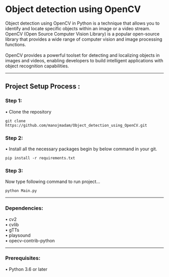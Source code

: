 # Object detection using OpenCV

 Object detection using OpenCV in Python is a technique that allows you to identify and locate specific objects within an image or a video stream. OpenCV (Open Source Computer Vision Library) is a popular open-source library that provides a wide range of computer vision and image processing functions.  
 <br> OpenCV provides a powerful toolset for detecting and localizing objects in images and videos, enabling developers to build intelligent applications with object recognition capabilities.
***


<h2>Project Setup Process :</h2>

<h3>Step 1:</h3> 

• Clone the repository 

```git clone https://github.com/manojmadam/Object_detection_using_OpenCV.git```

<h3>Step 2:</h3> 

• Install all the necessary packages begin by below command in your git.

```pip install -r requirements.txt```

<h3>Step 3:</h3> 

Now type following command to run project...<br>

```python Main.py```<br>

***
 
<h3>Dependencies:</h3> 
• cv2 <br>
• cvlib <br>
• gTTs <br>
• playsound <br>
• opecv-contrib-python <br>

***
<h3>Prerequisites:</h3>
• Python 3.6 or later <br>

